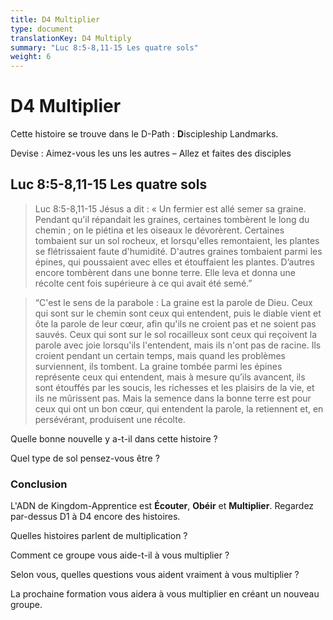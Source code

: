 ```yaml
---
title: D4 Multiplier
type: document
translationKey: D4 Multiply
summary: "Luc 8:5-8,11-15 Les quatre sols"
weight: 6
---
```

# D4 Multiplier

Cette histoire se trouve dans le D-Path : **D**iscipleship Landmarks.

Devise : Aimez-vous les uns les autres – Allez et faites des disciples

## Luc 8:5-8,11-15 Les quatre sols

>   Luc 8:5-8,11-15 Jésus a dit : « Un fermier est allé semer sa graine. Pendant qu'il répandait les graines, certaines tombèrent le long du chemin ; on le piétina et les oiseaux le dévorèrent. Certaines tombaient sur un sol rocheux, et lorsqu'elles remontaient, les plantes se flétrissaient faute d'humidité. D'autres graines tombaient parmi les épines, qui poussaient avec elles et étouffaient les plantes. D’autres encore tombèrent dans une bonne terre. Elle leva et donna une récolte cent fois supérieure à ce qui avait été semé.”

>   “C'est le sens de la parabole : La graine est la parole de Dieu. Ceux qui sont sur le chemin sont ceux qui entendent, puis le diable vient et ôte la parole de leur cœur, afin qu'ils ne croient pas et ne soient pas sauvés. Ceux qui sont sur le sol rocailleux sont ceux qui reçoivent la parole avec joie lorsqu'ils l'entendent, mais ils n'ont pas de racine. Ils croient pendant un certain temps, mais quand les problèmes surviennent, ils tombent. La graine tombée parmi les épines représente ceux qui entendent, mais à mesure qu’ils avancent, ils sont étouffés par les soucis, les richesses et les plaisirs de la vie, et ils ne mûrissent pas. Mais la semence dans la bonne terre est pour ceux qui ont un bon cœur, qui entendent la parole, la retiennent et, en persévérant, produisent une récolte.

Quelle bonne nouvelle y a-t-il dans cette histoire ?

Quel type de sol pensez-vous être ?

### Conclusion

L'ADN de Kingdom-Apprentice est **Écouter**, **Obéir** et **Multiplier**. Regardez par-dessus D1 à D4 encore des histoires.

Quelles histoires parlent de multiplication ?

Comment ce groupe vous aide-t-il à vous multiplier ?

Selon vous, quelles questions vous aident vraiment à vous multiplier ?

La prochaine formation vous aidera à vous multiplier en créant un nouveau groupe.

